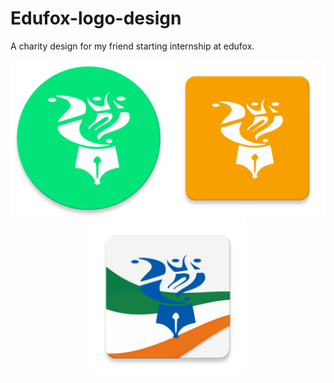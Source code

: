 # Edufox-logo-design
A charity design for my friend starting internship at edufox.   
<p align=center>
  <img src="https://github.com/chaostools/Edufox-logo-design/blob/master/green/icon%20(1).png" width="250" height 250 />  
  <img src="https://github.com/chaostools/Edufox-logo-design/blob/master/orange/orange_square.png" width="250" height 250 />  
  <img src="https://github.com/chaostools/Edufox-logo-design/blob/master/multicolor/icon%20(1).png" width="250" height 250 />  
</p>
